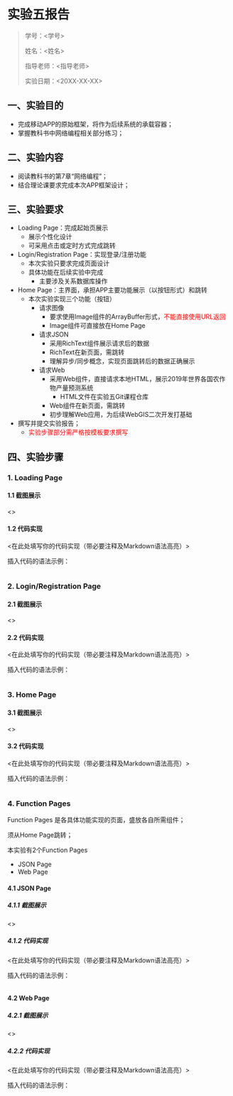 # 实验五报告

> 学号：<学号>
> 
> 姓名：<姓名>
> 
> 指导老师：<指导老师>
> 
> 实验日期：<20XX-XX-XX>

## 一、实验目的

- 完成移动APP的原始框架，将作为后续系统的承载容器；
- 掌握教科书中网络编程相关部分练习；

## 二、实验内容

- 阅读教科书的第7章“网络编程”；
- 结合理论课要求完成本次APP框架设计；

## 三、实验要求

- Loading Page：完成起始页展示
  - 展示个性化设计
  - 可采用点击或定时方式完成跳转
- Login/Registration Page：实现登录/注册功能
  - 本次实验只要求完成页面设计
  - 具体功能在后续实验中完成
    - 主要涉及关系数据库操作
- Home Page：主界面，承担APP主要功能展示（以按钮形式）和跳转
  - 本次实验实现三个功能（按钮）
    - 请求图像
      - 要求使用Image组件的ArrayBuffer形式，<font color=red>不能直接使用URL返回</font>
      - Image组件可直接放在Home Page
    - 请求JSON
      - 采用RichText组件展示请求后的数据
      - RichText在新页面，需跳转
      - 理解异步/同步概念，实现页面跳转后的数据正确展示
    - 请求Web
      - 采用Web组件，直接请求本地HTML，展示2019年世界各国农作物产量预测系统
        - HTML文件在实验五Git课程仓库
      - Web组件在新页面，需跳转
      - 初步理解Web应用，为后续WebGIS二次开发打基础
- 撰写并提交实验报告；
  - <font color=red>实验步骤部分需严格按模板要求撰写</font>

## 四、实验步骤

### 1. Loading Page

#### 1.1 截图展示

<>

#### 1.2 代码实现

<在此处填写你的代码实现（带必要注释及Markdown语法高亮）>

插入代码的语法示例：
```typescript {.line-numbers}

```


### 2. Login/Registration Page

#### 2.1 截图展示

<>

#### 2.2 代码实现

<在此处填写你的代码实现（带必要注释及Markdown语法高亮）>

插入代码的语法示例：
```typescript {.line-numbers}

```

### 3. Home Page

#### 3.1 截图展示

<>

#### 3.2 代码实现

<在此处填写你的代码实现（带必要注释及Markdown语法高亮）>

插入代码的语法示例：
```typescript {.line-numbers}

```

### 4. Function Pages

Function Pages 是各具体功能实现的页面，盛放各自所需组件；

须从Home Page跳转；

本实验有2个Function Pages

- JSON Page
- Web Page

#### 4.1 JSON Page

##### 4.1.1 截图展示

<>

##### 4.1.2 代码实现

<在此处填写你的代码实现（带必要注释及Markdown语法高亮）>

插入代码的语法示例：
```typescript {.line-numbers}

```

#### 4.2 Web Page

##### 4.2.1 截图展示

<>

##### 4.2.2 代码实现

<在此处填写你的代码实现（带必要注释及Markdown语法高亮）>

插入代码的语法示例：
```typescript {.line-numbers}

```
